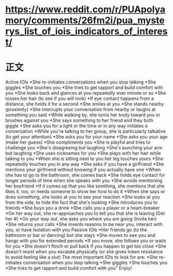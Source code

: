 
# https://www.reddit.com/r/PUApolyamory/comments/26fm2i/pua_mysterys_list_of_iois_indicators_of_interest/

# 正文

Active IOIs
*She re-initiates conversations when you stop talking
*She giggles
*She touches you
*She tries to get rapport and build comfort with you
*She looks back and glances at you repeatedly ever minute or so
*She tosses her hair (to see if you will look)
*If eye contact happens from a distance, she holds it for a second
*She smiles at you
*She stands nearby (proximity)
*She interrupts your conversation from nearby or laughs at something you said
*While walking by, she turns her body toward you or brushes against you
*She says something to her friend and they both giggle
*She asks you for a light or the time or in any way initiates a conversation
*While you're talking to her group, she is particularly talkative (to get your attention)
*She asks you for your name
*She asks you your age (make her guess)
*She compliments you
*She is playful and tries to challenge you
*She's disagreeing but laughing
*She's punching your arm but laughing
*She uses nicknames for you
*She plays with her hair while talking to you
*When she is sitting next to you her leg touches yours
*She repeatedly touches you in any way
*She asks if you have a girlfriend
*She mentions your girlfriend without knowing if you actually have one
*When she has to go to the bathroom, she comes back
*She holds eye contact for longer periods of time when she speaks with you
*She avoids mentioning her boyfriend
*If it comes up that you like somthing, she mentions that she likes it, too, or needs someone to show her how to do it
*When she says or does something, she looks at you to see your reaction
*She looks at you from the side, to hide the fact that she's looking
*She introduces you to friends
*She buys you a drink
*She calls you a player or a heart-breaker
*On her way out, she re-approaches you to tell you that she is leaving (Get her #)
*On your way out, she asks you where you are going (Invite her)
*She returns your calls
*She invents reasons to be near you, interact with you, or have Isolation with you
Passive IOIs
*Her friends go (to the bathroom or bar or dancing) but she stays
*She moves to see you and hangs with you for extended periods
*If you move, she follows you or waits for you
*She doesn't flinch or pull back if you happen to get too close
*She doesn't resist when you escalate physically (or she gives token resistance to avoid feeling like a slut)
The most important IOIs to look for are:
*She re-initiates conversation when you stop talking
*She giggles
*She touches you
*She tries to get rapport and build comfort with you"
Enjoy!
